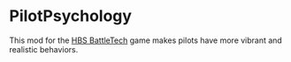 # PilotPsychology
This mod for the [HBS BattleTech](http://battletechgame.com/) game makes pilots have more vibrant and realistic behaviors.